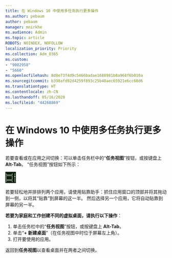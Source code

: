 ```yaml
---
title: 在 Windows 10 中使用多任务执行更多操作
ms.author: pebaum
author: pebaum
manager: mnirkhe
ms.audience: Admin
ms.topic: article
ROBOTS: NOINDEX, NOFOLLOW
localization_priority: Priority
ms.collection: Adm_O365
ms.custom:
- "9002958"
- "5660"
ms.openlocfilehash: 8d8e73f4d9c5466badae1688981b8a968f6b010a
ms.sourcegitcommit: b398afd92d4259f893c25b48aec65921e6cc68d6
ms.translationtype: HT
ms.contentlocale: zh-CN
ms.lasthandoff: 05/16/2020
ms.locfileid: "44268869"
---
```

# <a name="do-more-with-multitasking-in-windows-10"></a>在 Windows 10 中使用多任务执行更多操作

若要查看或在应用之间切换：可以单击任务栏中的“**任务视图**”按钮，或按键盘上 **Alt-Tab**。 “任务视图”按钮如下所示：

![“任务视图”按钮](media/task-view.png)

若要轻松地并排排列两个应用，请使用贴靠助手：抓住应用窗口的顶部并将其拖动到一侧，以将其“贴靠”到屏幕的这一半。 然后选择另一个应用，它将自动贴靠到屏幕的另一半。

**若要为家庭和工作创建不同的虚拟桌面，请执行以下操作**：

1. 单击任务栏中的“**任务视图**”按钮，或按键盘上 **Alt-Tab**。
2. 单击“**+ 新建桌面**”（在任务视图中时位于屏幕左上角）。
3. 打开要使用的应用。 

返回到**任务视图**以查看桌面并在两者之间切换。
